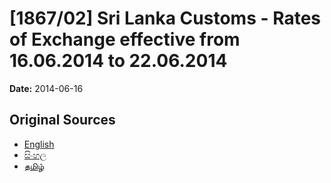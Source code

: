 # [1867/02] Sri Lanka Customs - Rates of Exchange effective from 16.06.2014 to 22.06.2014

**Date:** 2014-06-16

## Original Sources

- [English](https://documents.gov.lk/view/extra-gazettes/2014/6/1867-02_E.pdf)
- [සිංහල](https://documents.gov.lk/view/extra-gazettes/2014/6/1867-02_S.pdf)
- [தமிழ்](https://documents.gov.lk/view/extra-gazettes/2014/6/1867-02_T.pdf)
